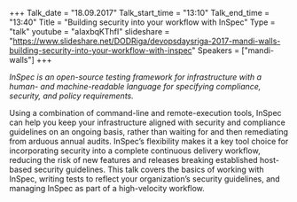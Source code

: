 +++
Talk_date = "18.09.2017"
Talk_start_time = "13:10"
Talk_end_time = "13:40"
Title = "Building security into your workflow with InSpec"
Type = "talk"
youtube = "aIaxbqKThfI"
slideshare = "https://www.slideshare.net/DODRiga/devopsdaysriga-2017-mandi-walls-building-security-into-your-workflow-with-inspec"
Speakers = ["mandi-walls"]
+++

<p><em>InSpec is an open-source testing framework for infrastructure with a human- and machine-readable language for specifying compliance, security, and policy requirements.</em></p>

<p>Using a combination of command-line and remote-execution tools, InSpec can help you keep your infrastructure aligned with security and compliance guidelines on an ongoing basis, rather than waiting for and then remediating from arduous annual audits. InSpec’s flexibility makes it a key tool choice for incorporating security into a complete continuous delivery workflow, reducing the risk of new features and releases breaking established host-based security guidelines. This talk covers the basics of working with InSpec, writing tests to reflect your organization’s security guidelines, and managing InSpec as part of a high-velocity workflow.</p>
